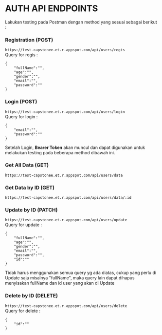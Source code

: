 <h1> AUTH API ENDPOINTS </h1>
Lakukan testing pada Postman dengan method yang sesuai sebagai berikut :


### Registration (POST)
`https://test-capstonee.et.r.appspot.com/api/users/regis` <br>
Query for regis :
```
{
    "fullName":"",
    "age":"",
    "gender":"",
    "email":"",
    "password":""
}
```


### Login (POST)
`https://test-capstonee.et.r.appspot.com/api/users/login` <br>
Query for login :
```
{
    "email":"",
    "password":""
}
```
Setelah Login, <strong>Bearer Token</strong> akan muncul dan dapat digunakan untuk melakukan testing pada beberapa method dibawah ini.


### Get All Data (GET)
`https://test-capstonee.et.r.appspot.com/api/users/data`

### Get Data by ID (GET)
`https://test-capstonee.et.r.appspot.com/api/users/data/:id`

### Update by ID (PATCH)
`https://test-capstonee.et.r.appspot.com/api/users/update` <br>
Query for update :
```
{
    "fullName":"",
    "age":"",
    "gender":"",
    "email":"",
    "password":"",
    "id":""
}
```
Tidak harus menggunakan semua query yg ada diatas, cukup yang perlu di Update saja misalnya "fullName", maka query lain dapat dihapus menyisakan fullName dan id user yang akan di Update

### Delete by ID (DELETE)
`https://test-capstonee.et.r.appspot.com/api/users/delete` <br>
Query for delete :
```
{
    "id":""
}
```
